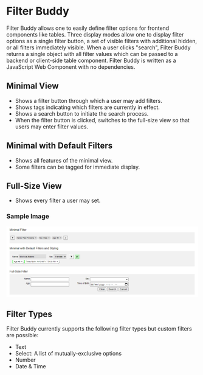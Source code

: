 # Filter Buddy
Filter Buddy allows one to easily define filter options for frontend components like tables. Three display modes allow one to display filter options as a single filter button, a set of visible filters with additional hidden, or all filters immediately visible. When a user clicks "search", Filter Buddy returns a single object with all filter values which can be passed to a backend or client-side table component. Filter Buddy is written as a JavaScript Web Component with no dependencies.

## Minimal View
- Shows a filter button through which a user may add filters.
- Shows tags indicating which filters are currently in effect.
- Shows a search button to initiate the search process.
- When the filter button is clicked, switches to the full-size view so that users may enter filter values.

## Minimal with Default Filters
- Shows all features of the minimal view.
- Some filters can be tagged for immediate display.

## Full-Size View
- Shows every filter a user may set.

### Sample Image
![alt text](
https://github.com/Dulce-Engineering/filter-buddy/blob/main/images/samples.png?raw=true)

## Filter Types
Filter Buddy currently supports the following filter types but custom filters are possible:
- Text
- Select: A list of mutually-exclusive options
- Number
- Date & Time
